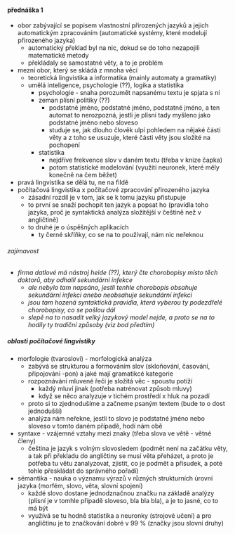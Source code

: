 #### přednáška 1

- obor zabývající se popisem vlastnostní přirozených jazyků a jejich automatickým zpracováním (automatické systémy, které modelují přirozeného jazyka)
    - automatický překlad byl na nic, dokud se do toho nezapojili matematické metody 
    - překládaly se samostatné věty, a to je problém
- mezní obor, který se skládá z mnoha věcí 
    - teoretická lingvistika a informatika (mainly automaty a gramatiky)
    - umělá inteligence, psychologie (??), logika a statistika
        - psychologie - snaha porozumět napsanému textu je spjata s ní 
        - zeman plísní politiky (??)
            - podstatné jméno, podstatné jméno, podstatné jméno, a ten automat to nerozpozná, jestli je plísní tady myšleno jako podstatné jméno nebo sloveso
            - studuje se, jak dlouho člověk ulpí pohledem na nějaké části věty a z toho se usuzuje, které části věty jsou složité na pochopení 
        - statistika
            - nejdříve frekvence slov v daném textu (třeba v knize čapka)
            - potom statistické modelování (využití neuronek, které měly konečně na čem běžet)
- pravá lingvistika se dělá tu, ne na fildě 
- počítačová lingvistika x počítačové zpracování přirozeného jazyka
    - zásadní rozdíl je v tom, jak se k tomu jazyku přistupuje
    - to první se snaží pochopit ten jazyk a popsat ho (pravidla toho jazyka, proč je syntaktická analýza složitější v češtině než v angličtině)
    - to druhé je o úspěšných aplikacích 
        - ty černé skříňky, co se na to používají, nám nic neřeknou

###### zajímavost
- *firma datlové má nástroj heide (??), který čte chorobopisy místo těch doktorů, aby odhalil sekundární infekce*
    - *ale nebylo tam napsáno, jestli tenhle chorobopis obsahuje sekundární infekci anebo neobsahuje sekundární infekci*
    - *jsou tam hozená syntaktická pravidla, která vyberou ty podezdřelé chorobopisy, co se pošlou dál*
    - *slepě na to nasadit velký jazykový model nejde, a proto se na to hodily ty tradiční způsoby (viz bod předtím)*

##### oblasti počítačové lingvistiky
- morfologie (tvarosloví) - morfologická analýza
    - zabývá se strukturou a formováním slov (skloňování, časování, připojování -pon) a jaké mají gramatikcé kategorie
    - rozpoznávání mluvené řeči je složitá věc - spoustu potíží
        - každý mluví jinak (potřeba natrénovat způsob mluvy)
        - když se něco analyzuje v tichém prostředí x hluk na pozadí
    - proto si to zjednodušíme a začneme psaným textem (bude to o dost jednodušší)
    - analýza nám neřekne, jestli to slovo je podstatné jméno nebo sloveso v tomto daném případě, hodí nám obě
- syntaxe - vzájemné vztahy mezi znaky (třeba slova ve větě - větné členy)
    - čeština je jazyk s volným slovosledem (podmět není na začátku věty, a tak při překladu do angličtiny se musí věta přeházet, a proto je potřeba tu větu zanalyzovat, zjistit, co je podmět a přísudek, a poté tohle přeskládat do správného pořadí)
- sémantika - nauka o významu výrazů v různých strukturních úrovní jazyka (morfém, slovo, věta, slovní spojení)
    - každé slovo dostane jednodznačnou značku na základě analýzy (plísní je v tomhle případě sloveso, bla bla bla), a je to jasné, co to má být 
    - využívá se tu hodně statistika a neuronky (strojové učení) a pro angličtinu je to značkování dobré v 99 % (značky jsou slovní druhy)  
